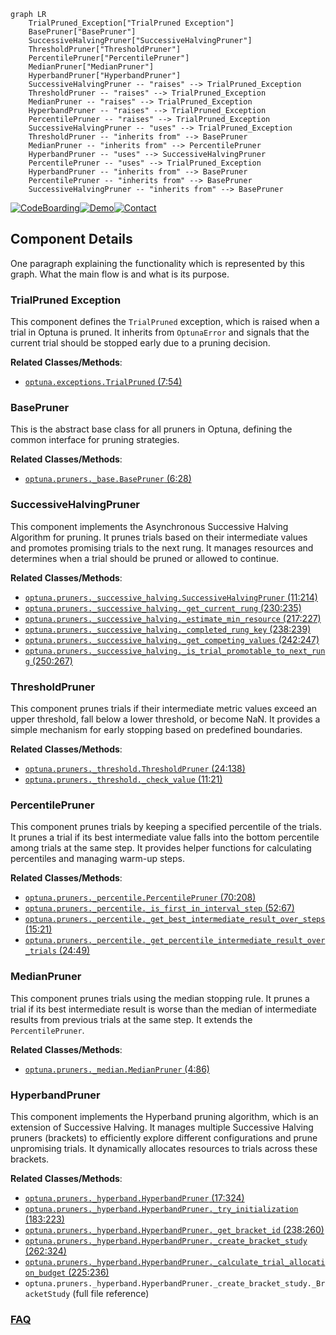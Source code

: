 ```mermaid
graph LR
    TrialPruned_Exception["TrialPruned Exception"]
    BasePruner["BasePruner"]
    SuccessiveHalvingPruner["SuccessiveHalvingPruner"]
    ThresholdPruner["ThresholdPruner"]
    PercentilePruner["PercentilePruner"]
    MedianPruner["MedianPruner"]
    HyperbandPruner["HyperbandPruner"]
    SuccessiveHalvingPruner -- "raises" --> TrialPruned_Exception
    ThresholdPruner -- "raises" --> TrialPruned_Exception
    MedianPruner -- "raises" --> TrialPruned_Exception
    HyperbandPruner -- "raises" --> TrialPruned_Exception
    PercentilePruner -- "raises" --> TrialPruned_Exception
    SuccessiveHalvingPruner -- "uses" --> TrialPruned_Exception
    ThresholdPruner -- "inherits from" --> BasePruner
    MedianPruner -- "inherits from" --> PercentilePruner
    HyperbandPruner -- "uses" --> SuccessiveHalvingPruner
    PercentilePruner -- "uses" --> TrialPruned_Exception
    HyperbandPruner -- "inherits from" --> BasePruner
    PercentilePruner -- "inherits from" --> BasePruner
    SuccessiveHalvingPruner -- "inherits from" --> BasePruner
```
[![CodeBoarding](https://img.shields.io/badge/Generated%20by-CodeBoarding-9cf?style=flat-square)](https://github.com/CodeBoarding/GeneratedOnBoardings)[![Demo](https://img.shields.io/badge/Try%20our-Demo-blue?style=flat-square)](https://www.codeboarding.org/demo)[![Contact](https://img.shields.io/badge/Contact%20us%20-%20contact@codeboarding.org-lightgrey?style=flat-square)](mailto:contact@codeboarding.org)

## Component Details

One paragraph explaining the functionality which is represented by this graph. What the main flow is and what is its purpose.

### TrialPruned Exception
This component defines the `TrialPruned` exception, which is raised when a trial in Optuna is pruned. It inherits from `OptunaError` and signals that the current trial should be stopped early due to a pruning decision.


**Related Classes/Methods**:

- <a href="https://github.com/optuna/optuna/blob/master/optuna/exceptions.py#L7-L54" target="_blank" rel="noopener noreferrer">`optuna.exceptions.TrialPruned` (7:54)</a>


### BasePruner
This is the abstract base class for all pruners in Optuna, defining the common interface for pruning strategies.


**Related Classes/Methods**:

- <a href="https://github.com/optuna/optuna/blob/master/optuna/pruners/_base.py#L6-L28" target="_blank" rel="noopener noreferrer">`optuna.pruners._base.BasePruner` (6:28)</a>


### SuccessiveHalvingPruner
This component implements the Asynchronous Successive Halving Algorithm for pruning. It prunes trials based on their intermediate values and promotes promising trials to the next rung. It manages resources and determines when a trial should be pruned or allowed to continue.


**Related Classes/Methods**:

- <a href="https://github.com/optuna/optuna/blob/master/optuna/pruners/_successive_halving.py#L11-L214" target="_blank" rel="noopener noreferrer">`optuna.pruners._successive_halving.SuccessiveHalvingPruner` (11:214)</a>
- <a href="https://github.com/optuna/optuna/blob/master/optuna/pruners/_successive_halving.py#L230-L235" target="_blank" rel="noopener noreferrer">`optuna.pruners._successive_halving._get_current_rung` (230:235)</a>
- <a href="https://github.com/optuna/optuna/blob/master/optuna/pruners/_successive_halving.py#L217-L227" target="_blank" rel="noopener noreferrer">`optuna.pruners._successive_halving._estimate_min_resource` (217:227)</a>
- <a href="https://github.com/optuna/optuna/blob/master/optuna/pruners/_successive_halving.py#L238-L239" target="_blank" rel="noopener noreferrer">`optuna.pruners._successive_halving._completed_rung_key` (238:239)</a>
- <a href="https://github.com/optuna/optuna/blob/master/optuna/pruners/_successive_halving.py#L242-L247" target="_blank" rel="noopener noreferrer">`optuna.pruners._successive_halving._get_competing_values` (242:247)</a>
- <a href="https://github.com/optuna/optuna/blob/master/optuna/pruners/_successive_halving.py#L250-L267" target="_blank" rel="noopener noreferrer">`optuna.pruners._successive_halving._is_trial_promotable_to_next_rung` (250:267)</a>


### ThresholdPruner
This component prunes trials if their intermediate metric values exceed an upper threshold, fall below a lower threshold, or become NaN. It provides a simple mechanism for early stopping based on predefined boundaries.


**Related Classes/Methods**:

- <a href="https://github.com/optuna/optuna/blob/master/optuna/pruners/_threshold.py#L24-L138" target="_blank" rel="noopener noreferrer">`optuna.pruners._threshold.ThresholdPruner` (24:138)</a>
- <a href="https://github.com/optuna/optuna/blob/master/optuna/pruners/_threshold.py#L11-L21" target="_blank" rel="noopener noreferrer">`optuna.pruners._threshold._check_value` (11:21)</a>


### PercentilePruner
This component prunes trials by keeping a specified percentile of the trials. It prunes a trial if its best intermediate value falls into the bottom percentile among trials at the same step. It provides helper functions for calculating percentiles and managing warm-up steps.


**Related Classes/Methods**:

- <a href="https://github.com/optuna/optuna/blob/master/optuna/pruners/_percentile.py#L70-L208" target="_blank" rel="noopener noreferrer">`optuna.pruners._percentile.PercentilePruner` (70:208)</a>
- <a href="https://github.com/optuna/optuna/blob/master/optuna/pruners/_percentile.py#L52-L67" target="_blank" rel="noopener noreferrer">`optuna.pruners._percentile._is_first_in_interval_step` (52:67)</a>
- <a href="https://github.com/optuna/optuna/blob/master/optuna/pruners/_percentile.py#L15-L21" target="_blank" rel="noopener noreferrer">`optuna.pruners._percentile._get_best_intermediate_result_over_steps` (15:21)</a>
- <a href="https://github.com/optuna/optuna/blob/master/optuna/pruners/_percentile.py#L24-L49" target="_blank" rel="noopener noreferrer">`optuna.pruners._percentile._get_percentile_intermediate_result_over_trials` (24:49)</a>


### MedianPruner
This component prunes trials using the median stopping rule. It prunes a trial if its best intermediate result is worse than the median of intermediate results from previous trials at the same step. It extends the `PercentilePruner`.


**Related Classes/Methods**:

- <a href="https://github.com/optuna/optuna/blob/master/optuna/pruners/_median.py#L4-L86" target="_blank" rel="noopener noreferrer">`optuna.pruners._median.MedianPruner` (4:86)</a>


### HyperbandPruner
This component implements the Hyperband pruning algorithm, which is an extension of Successive Halving. It manages multiple Successive Halving pruners (brackets) to efficiently explore different configurations and prune unpromising trials. It dynamically allocates resources to trials across these brackets.


**Related Classes/Methods**:

- <a href="https://github.com/optuna/optuna/blob/master/optuna/pruners/_hyperband.py#L17-L324" target="_blank" rel="noopener noreferrer">`optuna.pruners._hyperband.HyperbandPruner` (17:324)</a>
- <a href="https://github.com/optuna/optuna/blob/master/optuna/pruners/_hyperband.py#L183-L223" target="_blank" rel="noopener noreferrer">`optuna.pruners._hyperband.HyperbandPruner._try_initialization` (183:223)</a>
- <a href="https://github.com/optuna/optuna/blob/master/optuna/pruners/_hyperband.py#L238-L260" target="_blank" rel="noopener noreferrer">`optuna.pruners._hyperband.HyperbandPruner._get_bracket_id` (238:260)</a>
- <a href="https://github.com/optuna/optuna/blob/master/optuna/pruners/_hyperband.py#L262-L324" target="_blank" rel="noopener noreferrer">`optuna.pruners._hyperband.HyperbandPruner._create_bracket_study` (262:324)</a>
- <a href="https://github.com/optuna/optuna/blob/master/optuna/pruners/_hyperband.py#L225-L236" target="_blank" rel="noopener noreferrer">`optuna.pruners._hyperband.HyperbandPruner._calculate_trial_allocation_budget` (225:236)</a>
- `optuna.pruners._hyperband.HyperbandPruner._create_bracket_study._BracketStudy` (full file reference)




### [FAQ](https://github.com/CodeBoarding/GeneratedOnBoardings/tree/main?tab=readme-ov-file#faq)